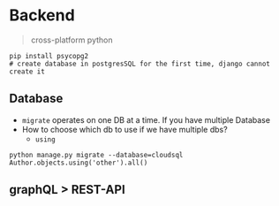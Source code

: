 # Backend

> cross-platform python

```
pip install psycopg2
# create database in postgresSQL for the first time, django cannot create it
```

## Database

- `migrate` operates on one DB at a time. If you have multiple Database
- How to choose which db to use if we have multiple dbs?
  - `using`

```
python manage.py migrate --database=cloudsql
Author.objects.using('other').all()
```

## graphQL > REST-API
